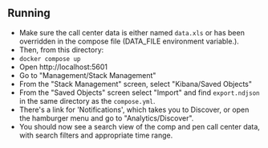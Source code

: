 ## Running

- Make sure the call center data is either named `data.xls` or has been overridden in the compose file (DATA_FILE environment variable.).
- Then, from this directory:
- `docker compose up`
- Open http://localhost:5601
- Go to "Management/Stack Management"
- From the "Stack Management" screen, select "Kibana/Saved Objects"
- From the "Saved Objects" screen select "Import" and find `export.ndjson` in the same directory as the `compose.yml`.
- There's a link for 'Notifications', which takes you to Discover, or open the hamburger menu and go to "Analytics/Discover".
- You should now see a search view of the comp and pen call center data, with search filters and appropriate time range.